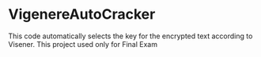 # VigenereAutoCracker
This code automatically selects the key for the encrypted text according to Visener. 
This project used only for Final Exam
